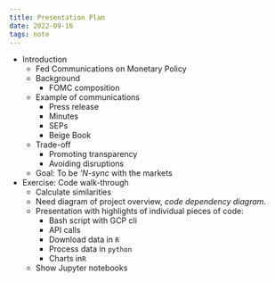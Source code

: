 ```yaml
---
title: Presentation Plan
date: 2022-09-16
tags: note
---
```


+ Introduction
  + Fed Communications on Monetary Policy
  + Background
    + FOMC composition
  + Example of communications
    + Press release
    + Minutes
    + SEPs
    + Beige Book
  + Trade-off
    + Promoting transparency
    + Avoiding disruptions
  + Goal: To be _'N-sync_ with the markets
+ Exercise: Code walk-through
  + Calculate similarities
  + Need diagram of project overview, _code dependency diagram_.
  + Presentation with highlights of individual pieces of code:
    + Bash script with GCP cli
    + API calls
    + Download data in `R`
    + Process data in `python`
    + Charts in`R`
  + Show Jupyter notebooks
